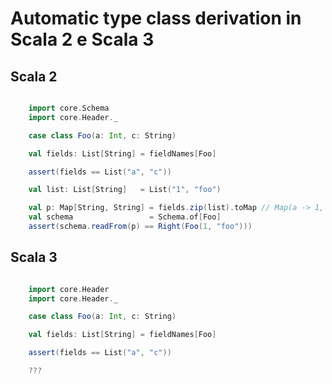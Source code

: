 Automatic type class derivation in Scala 2 e Scala 3
======


## Scala 2

```scala

    import core.Schema
    import core.Header._

    case class Foo(a: Int, c: String)

    val fields: List[String] = fieldNames[Foo]

    assert(fields == List("a", "c"))

    val list: List[String]   = List("1", "foo")

    val p: Map[String, String] = fields.zip(list).toMap // Map(a -> 1, c -> foo)
    val schema                 = Schema.of[Foo]
    assert(schema.readFrom(p) == Right(Foo(1, "foo")))

```

## Scala 3

```scala

    import core.Header
    import core.Header._

    case class Foo(a: Int, c: String)

    val fields: List[String] = fieldNames[Foo]

    assert(fields == List("a", "c"))

    ???
```
